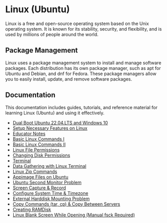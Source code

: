 # Linux (Ubuntu)

Linux is a free and open-source operating system based on the Unix operating system. It is known for its stability, security, and flexibility, and is used by millions of people around the world.

## Package Management

Linux uses a package management system to install and manage software packages. Each distribution has its own package manager, such as apt for Ubuntu and Debian, and dnf for Fedora. These package managers allow you to easily install, update, and remove software packages.

## Documentation

This documentation includes guides, tutorials, and reference material for learning Linux (Ubuntu) and using it effectively.

- [Dual Boot Ubuntu 22.04.LTS and Windows 10](./00.dual.boot.ubuntu.22.04.1.lts.and.windows10.md)
- [Setup Necessary Features on Linux](./01.setup.necessary.features.on.linux.md)
- [Educator Notes](./02.egitmen.notlari.md)
- [Basic Linux Commands I](./03.temel.linux.komutlari1.md)
- [Basic Linux Commands II](./04.temel.linux.komutlari2.md)
- [Linux File Permissions](./05.linux.dosya.izinleri.md)
- [Changing Disk Permissions](./06.changing.disk.permissions.md)
- [Terminal](./07.terminal.md)
- [Data Gathering with Linux Terminal](./08.linux.terminal.ile.veri.toplama.md)
- [Linux Zip Commands](./09.linux.zip.komutlari.md)
- [Appimage Files on Ubuntu](./10.how.to.use.appimage.files.md)
- [Ubuntu Second Monitor Problem](./11.second.monitor.problem.md)
- [Screen Capture & Record](./12.screen.capture.md)
- [Configure System Time & Timezone](./13.set.system.time.md)
- [External Harddisk Mounting Problem](./14.mounting.external.harddisk.md)
- [Copy Commands (tar, cp) & Copy Between Servers](./15.copy.with.tar.cp.md)
- [Creating RAMDisk](./16.creating.ramdisk.md)
- [Linux Blank Screen While Opening (Manual fsck Required)](./17.duplicate.or.bad.block.fsck.md)

